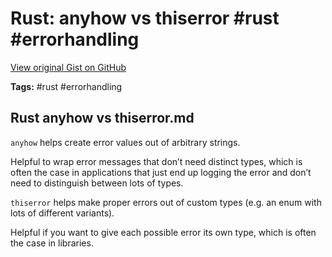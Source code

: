 # Rust: anyhow vs thiserror #rust #errorhandling

[View original Gist on GitHub](https://gist.github.com/Integralist/2a4f935f186379d6f638807fec4af9a7)

**Tags:** #rust #errorhandling

## Rust anyhow vs thiserror.md

`anyhow` helps create error values out of arbitrary strings.

Helpful to wrap error messages that don’t need distinct types, which is often the case in applications that just end up logging the error and don’t need to distinguish between lots of types.

`thiserror` helps make proper errors out of custom types (e.g. an enum with lots of different variants).

Helpful if you want to give each possible error its own type, which is often the case in libraries.

